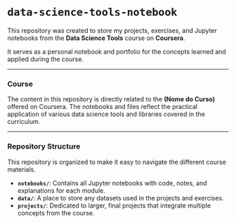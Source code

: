 
# `data-science-tools-notebook`

This repository was created to store my projects, exercises, and Jupyter notebooks from the **Data Science Tools** course on **Coursera**.

It serves as a personal notebook and portfolio for the concepts learned and applied during the course.

---

### Course

The content in this repository is directly related to the **(Nome do Curso)** offered on Coursera. The notebooks and files reflect the practical application of various data science tools and libraries covered in the curriculum.

---

### Repository Structure

This repository is organized to make it easy to navigate the different course materials.

-   **`notebooks/`**: Contains all Jupyter notebooks with code, notes, and explanations for each module.
-   **`data/`**: A place to store any datasets used in the projects and exercises.
-   **`projects/`**: Dedicated to larger, final projects that integrate multiple concepts from the course.
```
